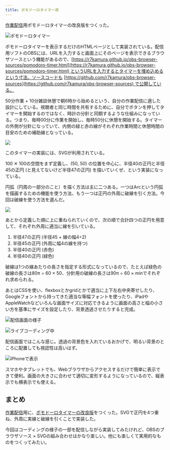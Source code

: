 ```yaml
---
title: ポモドーロタイマー改
---
```

[作業配信](https://www.youtube.com/c/r7kamura)用ポモドーロタイマーの改良版をつくった。

![](https://lh3.googleusercontent.com/7YjI1AF8qgZhCpTUE73LyHHBfN5IRUJfLoWSOVgh-MheOB6o2beO8mOLBCu-vYd0Jh2IkZocPMNc3oUQHTl_jANrcQ0ND24DIcG-GuUMEKg_ChFMlg6MySl6shsFE6E1nV1ztH3cf2OejK6lKSXPVAbwsVnCHTD9-FJ2SMnYpIvhx4y6VdfEja_hiw "ポモドーロタイマー")

ポモドーロタイマーを表示するだけのHTMLページとして実装されている。配信用ソフトのOBSには、URLを入力すると画面上にそのページを表示できるブラウザソースという機能があるので、[https://r7kamura.github.io/obs-browser-sources/pomodoro-timer.html](https://r7kamura.github.io/obs-browser-sources/pomodoro-timer.html) というURLを入力するとタイマーを埋め込めるという寸法。ソースコードも [https://github.com/r7kamura/obs-browser-sources](https://github.com/r7kamura/obs-browser-sources) で公開している。

50分作業 + 10分雑談休憩で朝6時から始めるという、自分の作業配信に適した設計にしている。視聴者と同じ時間を共有するために、自分でボタンを押してタイマーを開始するのではなく、時計の分針と同期するような仕組みになっている。つまり、毎時00分に作業を開始し、毎時50分に休憩を開始する。タイマーの外側が分針になっていて、内側の緑と赤の線がそれぞれ作業時間と休憩時間の目安のための補助線となっている。

![](https://lh5.googleusercontent.com/pzfa9_6djGvuYEJETFa5YQwCa4bTiyrYJkXFQepzQrpqeMf2ZVrEoCOT4xtmq_nH6TtmYToSW1cCjUyXHUIWckFzAZrbXiPt3mnr5BxptodziRDzD2exI41DhyxcONg4H85IcXMoF3o76KYhxUQ-sRRf28m1O0faaj6G4SffMKAPWRiZW8EjTdDchQ)

このタイマーの実装には、SVGが利用されている。

100 ✕ 100の空間をまず定義し、(50, 50) の位置を中心に、半径40の正円と半径45の正円 (と見えてないけど半径47の正円) を描いていくぜ、という実装になっている。

円弧（円周の一部分のこと）を描く方法は主に二つある。一つはArcという円弧を描画するための機能を使う方法、もう一つは正円の外周に破線を引く方法。今回は破線を使う方法を選んだ。

![](https://lh3.googleusercontent.com/6kjZ_nAwcQSEaOEeG14Hbw8uuxSCSqC_sU2zHx_ZN6Qb1Cw6QAi1JDqHWn-I7We-GUT04PROJfIXRN1CLzfnY74a4kG-sDwuST2_UKFZb9iOC2rXfEyIRYm6nDFV5bCoSw_nxKbikW7d4rC38y9ztY308o5-M_qrA8FNvoid8lcACk6MRt5iw4aadg)

あとから定義した順に上に重ねられていくので、次の順で合計四つの正円を用意して、それぞれ外周に適当に線を引いている。

1.  半径47の正円 (半径45 + 線の幅4÷2)
2.  半径45の正円 (外周に幅4の線を持つ)
3.  半径40の正円 (赤色)
4.  半径40の正円 (緑色)

破線は1つの線あたりの長さを指定する形式になっているので、たとえば緑色の破線の長さは80π ÷ 60 × 50、分針用の破線の長さは90π ÷ 60 × minでそれぞれ求められる。

あとはCSSを使い、flexboxとかgridとかで適当に上下左右中央寄せしたり、Googleフォントから持ってきた適当な等幅フォントを使ったり、iPadやAppleWatchなどいろんな画面サイズに対応できるように画面の高さと幅の小さい方を基準にサイズを設定したり、背景透過させたりすると完成。

![](https://lh5.googleusercontent.com/_uy1qNt9beANGcN0ca2yB_3a6XQ7YSRpIk08IwUOCQqLnBXber27eLwhEQpmvmRMjdKIMsBFSxJGRkcMuEAKSxrYaSz03N3Cm2Day_0Qb7IkC9LM9z0PWHO9b84fbDDtG3GwFYZSo6YfltCEf6El6vlP4HE8lQOywSP8LBD1BWxHCsNRQRCsj6m5kQ "配信画面の様子")

![](https://lh3.googleusercontent.com/ak7GODqMVM2gtM6g8HO2bdMshWNMyX_57X-nhyaxFol1UcrQy65tYg8VQdvJ641yPvPvqeQOrav9yJT9IyB6Y6ovs1kdF4VZq7Ul1Red6AFC6XN4qlAQLEBSNnYGzshsU61ZSFg__uHPEQdQDEmzelvgatcqY01m_d6faEcU_dleKqg6QGq0AIE6yg "ライブコーディング中")

配信画面ではこんな感じ。透過の背景色を入れているおかげで、明るい背景のところに配置しても視認性は高いはず。

![](https://lh3.googleusercontent.com/n2obdr7NmIcUlkt5_bv7qbl5dehbn0shmR4U6x40fNv4WSqIErTpsoD3CoyNVQH351-e9x8k5sMs7bh5omtHgVYlcs8advn9lQ3OvfAn-NbuZklAZTFHiQRJhYNkdCFynE_yYZNEN-LMetUB8zo59-fGNKJBSii8v3b4Zcz19yFZc4XnF78vYs0b-Q "iPhoneで表示")

スマホやタブレットでも、Webブラウザからアクセスするだけで簡単に表示できて便利。画面の大きさに合わせて適切に変形するようになっているので、縦表示でも横表示でも使える。

まとめ
---

[作業配信](https://www.youtube.com/c/r7kamura)用に、[ポモドーロタイマーの改良版](https://github.com/r7kamura/obs-browser-sources)をつくった。SVGで正円を4つ重ね、外周に実線と破線を引くことで実装した。

今回はコーディングの様子の一部を配信しながら実装してみたけれど、OBSのブラウザソース × SVGの組み合わせはかなり楽しい。他にも楽しくて実用的なものをつくってみたい。
